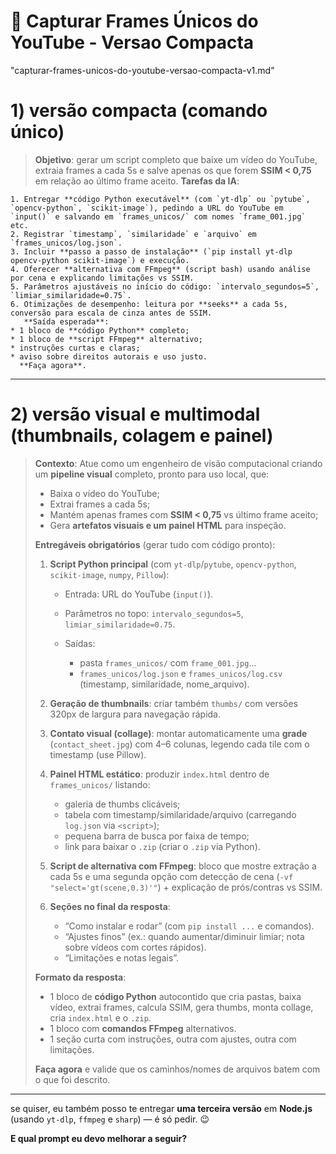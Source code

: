 # 🧩 Capturar Frames Únicos do YouTube - Versao Compacta
"capturar-frames-unicos-do-youtube-versao-compacta-v1.md"

# 1) versão **compacta** (comando único)

> **Objetivo**: gerar um script completo que baixe um vídeo do YouTube, extraia frames a cada 5s e salve apenas os que forem **SSIM < 0,75** em relação ao último frame aceito.
> **Tarefas da IA**:

```text
1. Entregar **código Python executável** (com `yt-dlp` ou `pytube`, `opencv-python`, `scikit-image`), pedindo a URL do YouTube em `input()` e salvando em `frames_unicos/` com nomes `frame_001.jpg` etc.
2. Registrar `timestamp`, `similaridade` e `arquivo` em `frames_unicos/log.json`.
3. Incluir **passo a passo de instalação** (`pip install yt-dlp opencv-python scikit-image`) e execução.
4. Oferecer **alternativa com FFmpeg** (script bash) usando análise por cena e explicando limitações vs SSIM.
5. Parâmetros ajustáveis no início do código: `intervalo_segundos=5`, `limiar_similaridade=0.75`.
6. Otimizações de desempenho: leitura por **seeks** a cada 5s, conversão para escala de cinza antes de SSIM.
   **Saída esperada**:
* 1 bloco de **código Python** completo;
* 1 bloco de **script FFmpeg** alternativo;
* instruções curtas e claras;
* aviso sobre direitos autorais e uso justo.
  **Faça agora**.
```

---

# 2) versão **visual e multimodal** (thumbnails, colagem e painel)

> **Contexto**: Atue como um engenheiro de visão computacional criando um **pipeline visual** completo, pronto para uso local, que:
>
> * Baixa o vídeo do YouTube;
> * Extrai frames a cada 5s;
> * Mantém apenas frames com **SSIM < 0,75** vs último frame aceito;
> * Gera **artefatos visuais e um painel HTML** para inspeção.
>
> **Entregáveis obrigatórios** (gerar tudo com código pronto):
>
> 1. **Script Python principal** (com `yt-dlp`/`pytube`, `opencv-python`, `scikit-image`, `numpy`, `Pillow`):
>
>    * Entrada: URL do YouTube (`input()`).
>    * Parâmetros no topo: `intervalo_segundos=5`, `limiar_similaridade=0.75`.
>    * Saídas:
>
>      * pasta `frames_unicos/` com `frame_001.jpg`…
>      * `frames_unicos/log.json` e `frames_unicos/log.csv` (timestamp, similaridade, nome_arquivo).
> 2. **Geração de thumbnails**: criar também `thumbs/` com versões 320px de largura para navegação rápida.
> 3. **Contato visual (collage)**: montar automaticamente uma **grade** (`contact_sheet.jpg`) com 4–6 colunas, legendo cada tile com o timestamp (use Pillow).
> 4. **Painel HTML estático**: produzir `index.html` dentro de `frames_unicos/` listando:
>
>    * galeria de thumbs clicáveis;
>    * tabela com timestamp/similaridade/arquivo (carregando `log.json` via `<script>`);
>    * pequena barra de busca por faixa de tempo;
>    * link para baixar o `.zip` (criar o `.zip` via Python).
> 5. **Script de alternativa com FFmpeg**: bloco que mostre extração a cada 5s e uma segunda opção com detecção de cena (`-vf "select='gt(scene,0.3)'"`) + explicação de prós/contras vs SSIM.
> 6. **Seções no final da resposta**:
>
>    * “Como instalar e rodar” (com `pip install ...` e comandos).
>    * “Ajustes finos” (ex.: quando aumentar/diminuir limiar; nota sobre vídeos com cortes rápidos).
>    * “Limitações e notas legais”.
>
> **Formato da resposta**:
>
> * 1 bloco de **código Python** autocontido que cria pastas, baixa vídeo, extrai frames, calcula SSIM, gera thumbs, monta collage, cria `index.html` e o `.zip`.
> * 1 bloco com **comandos FFmpeg** alternativos.
> * 1 seção curta com instruções, outra com ajustes, outra com limitações.
>
> **Faça agora** e valide que os caminhos/nomes de arquivos batem com o que foi descrito.

---

se quiser, eu também posso te entregar **uma terceira versão** em **Node.js** (usando `yt-dlp`, `ffmpeg` e `sharp`) — é só pedir. 😉

**E qual prompt eu devo melhorar a seguir?**
